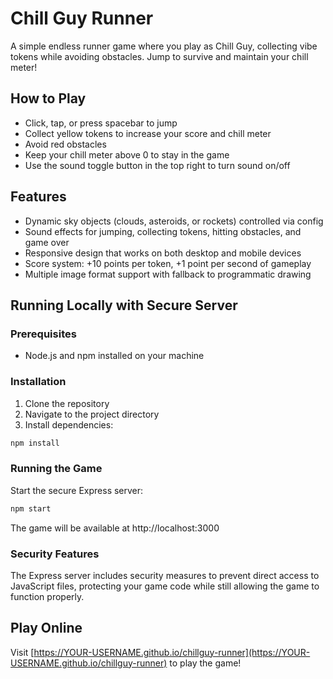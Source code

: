 # Chill Guy Runner

A simple endless runner game where you play as Chill Guy, collecting vibe tokens while avoiding obstacles. Jump to survive and maintain your chill meter!

## How to Play

- Click, tap, or press spacebar to jump
- Collect yellow tokens to increase your score and chill meter
- Avoid red obstacles
- Keep your chill meter above 0 to stay in the game
- Use the sound toggle button in the top right to turn sound on/off

## Features

- Dynamic sky objects (clouds, asteroids, or rockets) controlled via config
- Sound effects for jumping, collecting tokens, hitting obstacles, and game over
- Responsive design that works on both desktop and mobile devices
- Score system: +10 points per token, +1 point per second of gameplay
- Multiple image format support with fallback to programmatic drawing

## Running Locally with Secure Server

### Prerequisites

- Node.js and npm installed on your machine

### Installation

1. Clone the repository
2. Navigate to the project directory
3. Install dependencies:

```bash
npm install
```

### Running the Game

Start the secure Express server:

```bash
npm start
```

The game will be available at http://localhost:3000

### Security Features

The Express server includes security measures to prevent direct access to JavaScript files, protecting your game code while still allowing the game to function properly.

## Play Online

Visit [https://YOUR-USERNAME.github.io/chillguy-runner](https://YOUR-USERNAME.github.io/chillguy-runner) to play the game!
